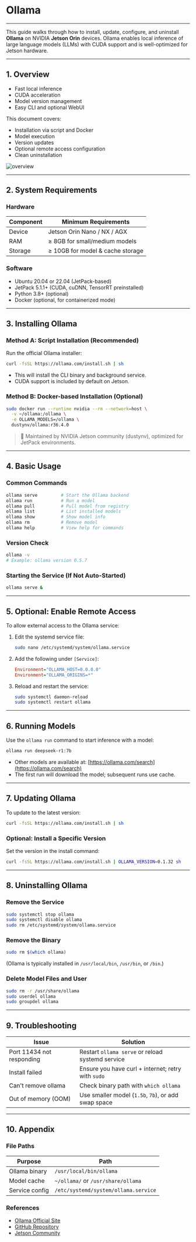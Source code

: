 # Ollama

---

This guide walks through how to install, update, configure, and uninstall **Ollama** on NVIDIA **Jetson Orin** devices. Ollama enables local inference of large language models (LLMs) with CUDA support and is well-optimized for Jetson hardware.

---

## 1. Overview

- Fast local inference
- CUDA acceleration
- Model version management
- Easy CLI and optional WebUI

This document covers:

- Installation via script and Docker  
- Model execution  
- Version updates  
- Optional remote access configuration  
- Clean uninstallation  

![overview](/img/NG45XX_ollama_overview.png)

---

## 2. System Requirements

### Hardware

| Component | Minimum Requirements             |
| --------- | -------------------------------- |
| Device    | Jetson Orin Nano / NX / AGX      |
| RAM       | ≥ 8GB for small/medium models    |
| Storage   | ≥ 10GB for model & cache storage |

### Software

- Ubuntu 20.04 or 22.04 (JetPack-based)
- JetPack 5.1.1+ (CUDA, cuDNN, TensorRT preinstalled)
- Python 3.8+ (optional)
- Docker (optional, for containerized mode)

---

## 3. Installing Ollama

### Method A: Script Installation (Recommended)

Run the official Ollama installer:

```bash
curl -fsSL https://ollama.com/install.sh | sh
```

- This will install the CLI binary and background service.
- CUDA support is included by default on Jetson.

### Method B: Docker-based Installation (Optional)

```bash
sudo docker run --runtime nvidia --rm --network=host \
  -v ~/ollama:/ollama \
  -e OLLAMA_MODELS=/ollama \
  dustynv/ollama:r36.4.0
```

> 🧩 Maintained by NVIDIA Jetson community (dustynv), optimized for JetPack environments.

---

## 4. Basic Usage

### Common Commands

```bash
ollama serve         # Start the Ollama backend
ollama run           # Run a model
ollama pull          # Pull model from registry
ollama list          # List installed models
ollama show          # Show model info
ollama rm            # Remove model
ollama help          # View help for commands
```

### Version Check

```bash
ollama -v
# Example: ollama version 0.5.7
```

### Starting the Service (If Not Auto-Started)

```bash
ollama serve &
```

---

## 5. Optional: Enable Remote Access

To allow external access to the Ollama service:

1. Edit the systemd service file:
   
   ```bash
   sudo nano /etc/systemd/system/ollama.service
   ```

2. Add the following under `[Service]`:
   
   ```ini
   Environment="OLLAMA_HOST=0.0.0.0"
   Environment="OLLAMA_ORIGINS=*"
   ```

3. Reload and restart the service:
   
   ```bash
   sudo systemctl daemon-reload
   sudo systemctl restart ollama
   ```

---

## 6. Running Models

Use the `ollama run` command to start inference with a model:

```bash
ollama run deepseek-r1:7b
```

- Other models are available at: [https://ollama.com/search](https://ollama.com/search)
- The first run will download the model; subsequent runs use cache.

---

## 7. Updating Ollama

To update to the latest version:

```bash
curl -fsSL https://ollama.com/install.sh | sh
```

### Optional: Install a Specific Version

Set the version in the install command:

```bash
curl -fsSL https://ollama.com/install.sh | OLLAMA_VERSION=0.1.32 sh
```

---

## 8. Uninstalling Ollama

### Remove the Service

```bash
sudo systemctl stop ollama
sudo systemctl disable ollama
sudo rm /etc/systemd/system/ollama.service
```

### Remove the Binary

```bash
sudo rm $(which ollama)
```

(Ollama is typically installed in `/usr/local/bin`, `/usr/bin`, or `/bin`.)

### Delete Model Files and User

```bash
sudo rm -r /usr/share/ollama
sudo userdel ollama
sudo groupdel ollama
```

---

## 9. Troubleshooting

| Issue                     | Solution                                            |
| ------------------------- | --------------------------------------------------- |
| Port 11434 not responding | Restart `ollama serve` or reload systemd service    |
| Install failed            | Ensure you have curl + internet; retry with `sudo`  |
| Can't remove ollama       | Check binary path with `which ollama`               |
| Out of memory (OOM)       | Use smaller model (`1.5b`, `7b`), or add swap space |

---

## 10. Appendix

### File Paths

| Purpose        | Path                                 |
| -------------- | ------------------------------------ |
| Ollama binary  | `/usr/local/bin/ollama`              |
| Model cache    | `~/ollama/` or `/usr/share/ollama`   |
| Service config | `/etc/systemd/system/ollama.service` |

### References

- [Ollama Official Site](https://ollama.com/)
- [GitHub Repository](https://github.com/ollama/ollama)
- [Jetson Community](https://forums.developer.nvidia.com/)
